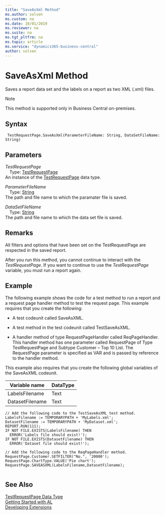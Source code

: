 ```yaml
---
title: "SaveAsXml Method"
ms.author: solsen
ms.custom: na
ms.date: 10/01/2019
ms.reviewer: na
ms.suite: na
ms.tgt_pltfrm: na
ms.topic: article
ms.service: "dynamics365-business-central"
author: solsen
---
```

[//]: # (START>DO_NOT_EDIT)
[//]: # (IMPORTANT:Do not edit any of the content between here and the END>DO_NOT_EDIT.)
[//]: # (Any modifications should be made in the .xml files in the ModernDev repo.)
# SaveAsXml Method
Saves a report data set and the labels on a report as two XML (.xml) files.

> [!NOTE]
> This method is supported only in Business Central on-premises.

## Syntax
```
 TestRequestPage.SaveAsXml(ParameterFileName: String, DataSetFileName: String)
```
## Parameters
*TestRequestPage*  
&emsp;Type: [TestRequestPage](testrequestpage-data-type.md)  
An instance of the [TestRequestPage](testrequestpage-data-type.md) data type.  

*ParameterFileName*  
&emsp;Type: [String](../string/string-data-type.md)  
The path and file name to which the paramater file is saved.
        
*DataSetFileName*  
&emsp;Type: [String](../string/string-data-type.md)  
The path and file name to which the data set file is saved.  



[//]: # (IMPORTANT: END>DO_NOT_EDIT)


## Remarks  
 All filters and options that have been set on the TestRequestPage are respected in the saved report.  
  
 After you run this method, you cannot continue to interact with the *TestRequestPage*. If you want to continue to use the *TestRequestPage* variable, you must run a report again.  
  
## Example  
 The following example shows the code for a test method to run a report and a request page handler method to test the request page. This example requires that you create the following:  
  
-   A test codeunit called SaveAsXML. 
<!--Links For more information, see [How to: Create Test Codeunits and Test Methods](devenv-How-to--Create-Test-Codeunits-and-Test-Methods.md). --> 
  
-   A test method in the test codeunit called TestSaveAsXML. 
<!-- Links For more information, see [How to: Create Test Codeunits and Test Methods](devenv-How-to--Create-Test-Codeunits-and-Test-Methods.md). --> 
  
-   A handler method of type RequestPageHandler called ReqPageHandler. This handler method has one parameter called RequestPage of Type TestRequestPage and Subtype Customer – Top 10 List. The RequestPage parameter is specified as VAR and is passed by reference to the handler method. 
<!--Links For more information, see [How to: Create Handler Methods](devenv-How-to--Create-Handler-Methods.md).-->  
  
 This example also requires that you create the following global variables of the SaveAsXML codeunit.  
  
|Variable name|DataType|  
|-------------------|--------------|  
|LabelsFilename|Text|  
|DatasetFilename|Text|  
  
```  
// Add the following code to the TestSaveAsXML test method.  
LabelsFilename := TEMPORARYPATH + 'MyLabels.xml';  
DatasetFilename := TEMPORARYPATH + 'MyDataset.xml';  
REPORT.RUN(111);  
IF NOT FILE.EXISTS(LabelsFilename) THEN  
  ERROR('Labels file should exist!');  
IF NOT FILE.EXISTS(DatasetFilename) THEN  
  ERROR('Dataset file should exist!');  
  
// Add the following code to the ReqPageHandler method.  
RequestPage.Customer.SETFILTER("No.", '20000');  
RequestPage.ChartType.VALUE('Pie chart');  
RequestPage.SAVEASXML(LabelsFilename,DatasetFilename);  
  
```  

## See Also
[TestRequestPage Data Type](testrequestpage-data-type.md)  
[Getting Started with AL](../../devenv-get-started.md)  
[Developing Extensions](../../devenv-dev-overview.md)